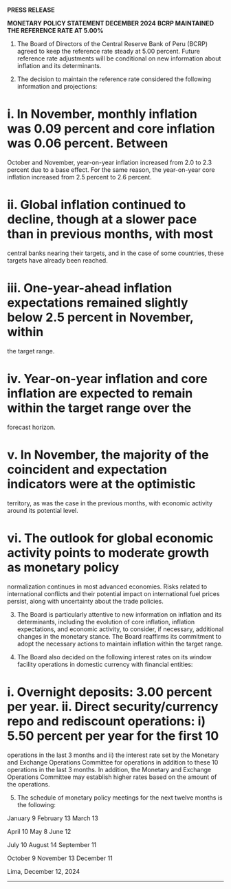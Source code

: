 **PRESS RELEASE**

**MONETARY POLICY STATEMENT DECEMBER 2024**
**BCRP MAINTAINED THE REFERENCE RATE AT 5.00%**

1. The Board of Directors of the Central Reserve Bank of Peru (BCRP) agreed to keep the reference rate
steady at 5.00 percent. Future reference rate adjustments will be conditional on new information about
inflation and its determinants.

2. The decision to maintain the reference rate considered the following information and projections:

# i. In November, monthly inflation was 0.09 percent and core inflation was 0.06 percent. Between
October and November, year-on-year inflation increased from 2.0 to 2.3 percent due to a base
effect. For the same reason, the year-on-year core inflation increased from 2.5 percent to 2.6
percent.

# ii. Global inflation continued to decline, though at a slower pace than in previous months, with most
central banks nearing their targets, and in the case of some countries, these targets have already
been reached.

# iii. One-year-ahead inflation expectations remained slightly below 2.5 percent in November, within
the target range.

# iv. Year-on-year inflation and core inflation are expected to remain within the target range over the
forecast horizon.

# v. In November, the majority of the coincident and expectation indicators were at the optimistic
territory, as was the case in the previous months, with economic activity around its potential
level.

# vi. The outlook for global economic activity points to moderate growth as monetary policy
normalization continues in most advanced economies. Risks related to international conflicts
and their potential impact on international fuel prices persist, along with uncertainty about the
trade policies.

3. The Board is particularly attentive to new information on inflation and its determinants, including the
evolution of core inflation, inflation expectations, and economic activity, to consider, if necessary,
additional changes in the monetary stance. The Board reaffirms its commitment to adopt the necessary
actions to maintain inflation within the target range.

4. The Board also decided on the following interest rates on its window facility operations in domestic
currency with financial entities:

# i. Overnight deposits: 3.00 percent per year. ii. Direct security/currency repo and rediscount operations: i) 5.50 percent per year for the first 10
operations in the last 3 months and ii) the interest rate set by the Monetary and Exchange Operations
Committee for operations in addition to these 10 operations in the last 3 months. In addition, the
Monetary and Exchange Operations Committee may establish higher rates based on the amount of
the operations.

5. The schedule of monetary policy meetings for the next twelve months is the following:

January 9 February 13 March 13

April 10 May 8 June 12

July 10 August 14 September 11

October 9 November 13 December 11

Lima, December 12, 2024


-----

